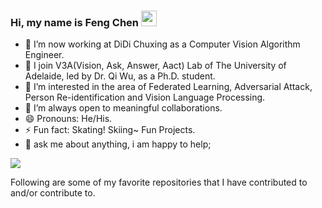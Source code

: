 ### Hi, my name is Feng Chen <img src="https://media.giphy.com/media/hvRJCLFzcasrR4ia7z/giphy.gif" width="25px">


- 🔭 I’m now working at DiDi Chuxing as a Computer Vision Algorithm Engineer.
- :partying_face: I join V3A(Vision, Ask, Answer, Aact) Lab of The University of Adelaide, led by Dr. Qi Wu, as a Ph.D. student.
- 🌱 I’m interested in the area of Federated Learning, Adversarial Attack, Person Re-identification and Vision Language Processing.
- 👯 I’m always open to meaningful collaborations.
- 😄 Pronouns: He/His.
- ⚡ Fun fact: Skating! Skiing~ Fun Projects. 
- 💬 ask me about anything, i am happy to help;

<img src="https://github-readme-stats.vercel.app/api?username=Chenfeng1271&&show_icons=true&title_color=ffffff&icon_color=bb2acf&text_color=daf7dc&bg_color=191919">

Following are some of my favorite repositories that I have contributed to and/or contribute to. 
